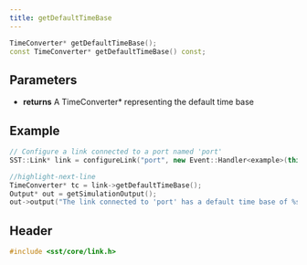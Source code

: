 ```yaml
---
title: getDefaultTimeBase
---
```


```cpp
TimeConverter* getDefaultTimeBase();
const TimeConverter* getDefaultTimeBase() const;
```

## Parameters
* **returns** A TimeConverter* representing the default time base


## Example
```cpp
// Configure a link connected to a port named 'port' 
SST::Link* link = configureLink("port", new Event::Handler<example>(this, &example::handleEvent));

//highlight-next-line
TimeConverter* tc = link->getDefaultTimeBase();
Output* out = getSimulationOutput();
out->output("The link connected to 'port' has a default time base of %s\n", tc->getPeriod().toStringBestSI().c_str());
```

## Header
```cpp
#include <sst/core/link.h>
```
